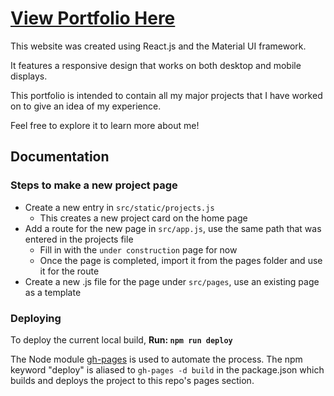 # [View Portfolio Here](https://c-glick.github.io/#/)

This website was created using React.js and the Material UI framework.

It features a responsive design that works on both desktop and mobile displays.

This portfolio is intended to contain all my major projects that I have worked on to give an idea of my experience.

Feel free to explore it to learn more about me!

## Documentation

### Steps to make a new project page
- Create a new entry in `src/static/projects.js`
    - This creates a new project card on the home page
- Add a route for the new page in `src/app.js`, use the same path that was entered in the projects file
    - Fill in with the `under construction` page for now
    - Once the page is completed, import it from the pages folder and use it for the route
- Create a new .js file for the page under `src/pages`, use an existing page as a template

### Deploying

To deploy the current local build,
**Run: `npm run deploy`**

The Node module [gh-pages](https://www.npmjs.com/package/gh-pages) is used to automate the process. 
The npm keyword "deploy" is aliased to `gh-pages -d build` in the package.json which builds and deploys the project to this repo's pages section.
